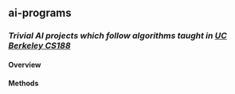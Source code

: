 ## ai-programs 
### *Trivial AI projects which follow algorithms taught in [UC Berkeley CS188](http://ai.berkeley.edu/home.html)*


#### Overview



#### Methods

